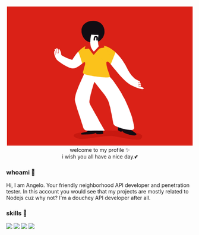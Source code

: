 <p align="center">
  <img src="https://raw.githubusercontent.com/KiDxS/KiDxS/main/dancing.gif">
  <br>
  welcome to my profile ✨
  <br>
  i wish you all have a nice day.💕
</p>



### whoami 🤔 
Hi, I am Angelo. Your friendly neighborhood API developer and penetration tester. In this account you would see that my projects are mostly related to Nodejs cuz why not? I'm a douchey API developer after all.

### skills 🌱
<div>
  <img src="https://img.icons8.com/color/50/000000/nodejs.png"/>
  <img src="https://img.icons8.com/color/48/000000/javascript--v2.png"/>
  <img src="https://img.icons8.com/doodle/48/000000/hacking.png"/>
  <img src="https://img.icons8.com/office/40/000000/api-settings.png"/>
 </div>

<!--
**KiDxS/KiDxS** is a ✨ _special_ ✨ repository because its `README.md` (this file) appears on your GitHub profile.

Here are some ideas to get you started:

- 🔭 I’m currently working on ...
- 🌱 I’m currently learning ...
- 👯 I’m looking to collaborate on ...
- 🤔 I’m looking for help with ...
- 💬 Ask me about ...
- 📫 How to reach me: ...
- 😄 Pronouns: ...
- ⚡ Fun fact: ...
-->
